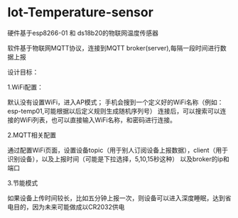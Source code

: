 # Iot-Temperature-sensor

硬件基于esp8266-01 和 ds18b20的物联网温度传感器

软件基于物联网MQTT协议，连接到MQTT broker(server),每隔一段时间进行数据上报

设计目标：

1.WiFi配置：

默认没有设置WiFi，进入AP模式；
手机会搜到一个定义好的WiFi名称（例如：esp-temp01,可能根据以后定义规则生成随机序列号）
连接后，可以搜索可以连接的WiFi列表，也可以直接输入WiFi名称，和密码进行连接。

2.MQTT相关配置

通过配置WiFi页面，设置设备topic（用于别人订阅设备上报数据），client（用于识别设备），以及上报时间（可能是下拉选择，5,10,15秒这种）
以及broker的ip和端口

3.节能模式

如果设备上传时间较长，比如五分钟上报一次，则设备可以进入深度睡眠，达到省电目的，因为未来可能做成以CR2032供电




